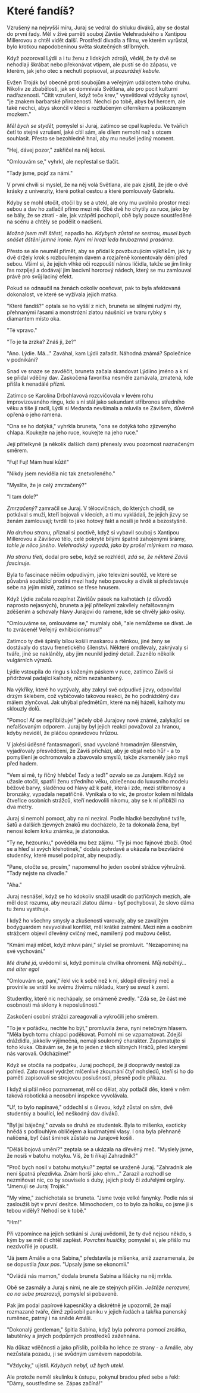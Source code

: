 # Které fandíš?

Vzrušený na nejvyšší míru, Juraj se vedral do shluku diváků, aby se dostal do první řady. Měl v živé paměti souboj Záviše Velehradského s Xantipou Millerovou a chtěl vidět další. Prostředí divadla a filmu, ve kterém vyrůstal, bylo krotkou napodobeninou světa skutečných stříbrných.

Když pozoroval Lýdii a i tu ženu z lidských zdrojů, věděl, že ty dvě se nehodlají škrábat nebo překonávat vtipem, ale pustí se do zápasu, ve kterém, jak jeho otec s nechutí popisoval, *si pozurážejí kebule*.

Evžen Troják byl obecně proti soubojům a veřejným událostem toho druhu. Nikoliv ze zbabělosti, jak se domnívala Světlana, ale pro pocit kulturní nadřazenosti. "Cítit vzrušení, když teče krev," vysvětloval vždycky synovi, "je znakem barbarské přirozenosti. Nechci po tobě, abys byl hercem, ale také nechci, abys skončil v kleci s roztlučeným ciferníkem a poškozeným mozkem."

*Měl bych se stydět,* pomyslel si Juraj, zatímco se cpal kupředu. Ve tvářích četl to stejné vzrušení, jaké cítil sám, ale dílem nemohl než s otcem souhlasit. Přesto se bezohledně hnal, aby mu neušel jediný moment.

"Hej, dávej pozor," zakřičel na něj kdosi.

"Omlouvám se," vyhrkl, ale nepřestal se tlačit.

"Tady jsme, pojď za námi."

V první chvíli si myslel, že na něj volá Světlana, ale pak zjistil, že jde o dvě krásky z univerzity, které potkal cestou a které pomlouvaly Gabrielu.

Kdyby se mohl otočit, otočil by se a utekl, ale ony mu uvolnilo prostor mezi sebou a dav ho zatlačil přímo mezi ně. Obě dvě ho chytily za ruce, jako by se bály, že se ztratí - ale, jak vzápětí pochopil, obě byly pouze soustředěné na scénu a chtěly se podělit o nadšení.

*Možná jsem měl štěstí,* napadlo ho. *Kdybych zůstal se sestrou, musel bych snášet dštění jemné ironie. Nyní mi hrozí leda hrubozrnná prasárna.*

Přesto se ale neuměl přimět, aby se přidal k povzbuzujícím výkřikům, jak ty dvě držely krok s rozbouřeným davem a rozjařeně komentovaly dění před sebou. Všiml si, že jejich vlhké oči rozpouští nános líčidla, takže se jim linky řas rozpíjejí a dodávají jim lascivní hororový nádech, který se mu zamlouval právě pro svůj laciný efekt.

Pokud se odnaučil na ženách cokoliv oceňovat, pak to byla afektovaná dokonalost, ve které se vyžívala jejich matka.

"Které fandíš?" optala se ho vyšší z nich, bruneta se silnými rudými rty, přehnanými řasami a monstrózní zlatou náušnicí ve tvaru rybky s diamantem místo oka.  

"Té vpravo."

"To je ta zrzka? Znáš ji, že?"

"Ano. Lýdie. Má..." Zaváhal, kam Lýdii zařadit. Náhodná známá? Společnice v podnikání?

Snad ve snaze se zavděčit, bruneta začala skandovat Lýdiino jméno a k ní se přidal vděčný dav. Zaskočená favoritka nesměle zamávala, zmatená, kde přišla k nenadálé přízni.

Zatímco se Karolína Drbohlavová rozcvičovala v levém rohu improvizovaného ringu, kde s ní stál jako sekundant stříbronos středního věku a tiše jí radil, Lýdii si Medarda nevšímala a mluvila se Závišem, důvěrně opřená o jeho ramena.

"Ona se ho dotýká," vyhrkla bruneta, "ona se dotýká toho zjizvenýho chlapa. Koukejte na jeho ruce, koukejte na jeho ruce."

Její přítelkyně (a několik dalších dam) přenesly svou pozornost naznačeným směrem.

"Fuj! Fuj! Mám husí kůži!"

"Nikdy jsem neviděla nic tak znetvořeného."

"Myslíte, že je celý zmrzačený?"

"I tam dole?"

*Zmrzačený?* zamračil se Juraj. V tělocvičnách, do kterých chodil, se potkával s muži, kteří bojovali v klecích, a ti mu vykládali, že jejich jizvy se ženám zamlouvají; tvrdili to jako hotový fakt a nosili je hrdě a bezostyšně.

*Na druhou stranu,* přiznal si poctivě, když si vybavil souboj s Xantipou Millerovou a Závišovo tělo, celé pokryté bílými špatně zahojenými šrámy, *tohle je něco jiného. Velehradský vypadá, jako by prošel mlýnkem na maso.*

*Na stranu třetí,* dodal pro sebe, když se rozhlédl, *zdá se, že některé Záviš fascinuje.* 

Byla to fascinace něčím odpudivým, jako televizní soutěž, ve které se půvabná soutěžící prodírá mezi hady nebo pavouky a divák si představuje sebe na jejím místě, zatímco se třese hnusem.

Když Lýdie začala rozepínat Závišův pásek na kalhotách (z důvodů naprosto nejasných), bruneta a její přítelkyni zakvílely nefalšovaným zděšením a schovaly hlavy Jurajovi do ramene, kde se chvěly jako osiky.

"Omlouváme se, omlouváme se," mumlaly obě, "ale nemůžeme se dívat. Je to zvrácené! Veřejný exhibicionismus!"

Zatímco ty dvě špinily bílou košili maskarou a rtěnkou, jiné ženy se dostávaly do stavu frenetického šílenství. Některé omdlévaly, zakrývaly si tváře, jiné se nakláněly, aby jim neunikl jediný detail. Zaznělo několik vulgárních výrazů.

Lýdie vstoupila do ringu s koženým páskem v ruce, zatímco Záviš si přidržoval padající kalhoty, ničím nezahanbený. 

Na výkřiky, které ho vyzývaly, aby zakryl své odpudivé jizvy, odpovídal drzým šklebem, což vybičovalo takovou reakci, že ho podrážděný dav málem zlynčoval. Jak uhýbal předmětům, které na něj házeli, kalhoty mu sklouzly dolů.

"Pomoc! Ať se nepřibližuje!" ječely obě Jurajovy nové známé, zalykající se nefalšovaným odporem. Juraj by byl jejich reakci považoval za hranou, kdyby neviděl, že pláčou opravdovou hrůzou. 

V jakési úděsné fantasmagorii, snad vyvolané hromadným šílenstvím, vyjadřovaly přesvědčení, že Záviš přichází, aby je objal nebo hůř - a to pomyšlení je ochromovalo a zbavovalo smyslů, takže zkameněly jako myš před hadem.

"Vem si mě, ty říčný hřebče! Tady a teď!" ozvalo se za Jurajem. Když se užasle otočil, spatřil ženu středního věku, oblečenou do luxusního modelu béžové barvy, sladěnou od hlavy až k patě, která i zde, mezi stříbrnosy a bronzáky, vypadala nepatřičně. Vynikala o to víc, že prostor kolem ní hlídala čtveřice osobních strážců, kteří nedovolili nikomu, aby se k ní přiblížil na dva metry.

Juraj si nemohl pomoct, aby na ni nezíral.  Podle hladké bezchybné tváře, šatů a dalších zjevných znaků mu docházelo, že ta dokonalá žena, byť nenosí kolem krku známku, je zlatonoska.

"Ty ne, hezounku," pověděla mu bez zájmu. "Ty jsi moc fajnové zboží. Otoč se a hleď si svých křehotinek," dodala pohrdavě a ukázala na bezvládné studentky, které musel podpírat, aby neupadly.

"Pane, otočte se, prosím," napomenul ho jeden osobní strážce výhružně. "Tady nejste na divadle."

"Aha."

Juraj nesnášel, když se ho kdokoliv snažil usadit do patřičných mezích, ale měl dost rozumu, aby neurazil zlatou dámu - byť pochyboval, že slovo dáma tu ženu vystihuje. 

I když ho všechny smysly a zkušenosti varovaly, aby se zavalitým bodyguardem nevyvolával konflikt, měl krátké zatmění. Mezi ním a osobním strážcem objevil dřevěný cvičný meč, namířený pod mužovu čelist.

"Kmáni mají mlčet, když mluví páni," slyšel se promluvit. "Nezapomínej na své vychování."

*Mé druhé já,* uvědomil si, když pominula chvilka ohromení. *Můj naběhlý... mé alter ego!*

"Omlouvám se, paní," řekl víc k sobě než k ní, sklopil dřevěný meč a provinile se vrátil ke svému živému nákladu, který se svezl k zemi. 

Studentky, které nic nechápaly, se omámeně zvedly. "Zdá se, že část mé osobnosti má sklony k neposlušnosti."

Zaskočení osobní strážci zareagovali a vykročili jeho směrem.

"To je v pořádku, nechte ho být," promluvila žena, nyní netečným hlasem. "Měla bych tomu chlapci poděkovat. Pomohl mi se vzpamatovat. Zdejší dráždidla, jakkoliv výjimečná, nemají soukromý charakter. Zapamatujte si toho kluka. Obávám se, že je to jeden z těch slibných Hráčů, před kterými nás varovali. Odcházíme!"

Když se otočila na podpatku, Juraj pochopil, že jí doopravdy nestojí za pohled. Zato musel vydržet mlčenlivé zkoumání čtyř nohsledů, kteří si ho do paměti zapisovali se strojovou poslušností, přesně podle příkazu.

I když si přál něco poznamenat, měl co dělat, aby potlačil děs, které v něm taková robotická a neosobní inspekce vyvolávala.

"Uf, to bylo napínavé," oddechl si s úlevou, když zůstal on sám, dvě studentky a bouřící, leč neškodný dav diváků.

"Byl jsi báječný," ozvala se druhá ze studentek. Byla to míšenka, exoticky hnědá s podlouhlým obličejem a kudrnatými vlasy. I ona byla přehnaně nalíčená, byť část šminek zůstalo na Jurajově košili.

"Děláš bojová umění?" zeptala se a ukázala na dřevěný meč. "Myslely jsme, že nosíš v batohu motyku. Víš, že ti říkají Zahradník?"

"Proč bych nosil v batohu motyku?" zeptal se uraženě Juraj. "Zahradník ale není špatná přezdívka. Znám horší jako ehm..." Zarazil a rozhodl se nezmiňovat nic, co by souviselo s duby, jejich plody či zduřelými orgány. "Jmenuji se Juraj Troják."

"My víme," zachichotala se bruneta. "Jsme tvoje velké fanynky. Podle nás si zasloužíš být v první desítce. Mimochodem, co to bylo za holku, co jsme ji s tebou viděly? Nehodí se k tobě."

"Hm!"

Při vzpomínce na jejich setkání si Juraj uvědomil, že ty dvě nejsou někdo, s kým by se měl či chtěl zaplést. *Povrchní husičky,* pomyslel si, ale přišlo mu nezdvořilé je opustit.

"Já jsem Amálie a ona Sabina," představila je míšenka, aniž zaznamenala, že se dopustila *faux pas*. "Upsaly jsme se ekonomii." 

"Ovládá nás mamon," dodala bruneta Sabina a lišácky na něj mrkla. 

Obě se zasmály a Juraj s nimi, ne ale ze stejných příčin. *Ještěže nerozumí, co na sebe prozrazují,* pomyslel si pobaveně. 

Pak jim podal papírové kapesníčky a diskrétně je upozornil, že mají rozmazané tváře, čímž způsobil paniku v jejich řadách a takřka panenský ruměnec, patrný i na snědé Amálii.

"Dokonalý gentleman," špitla Sabina, když byla pohroma pomocí zrcátka, labutěnky a jiných podpůrných prostředků zažehnána. 

Na důkaz vděčnosti a jako příslib, políbila ho lehce ze strany - a Amálie, aby nezůstala pozadu, ji se svůdným úsměvem napodobila.

"Vždycky," ujistil. *Kdybych nebyl, už bych utekl.*

Ale protože neměl skulinku k ústupu, pokynul bradou před sebe a řekl: "Dámy, soustřeďme se. Zápas začíná!"